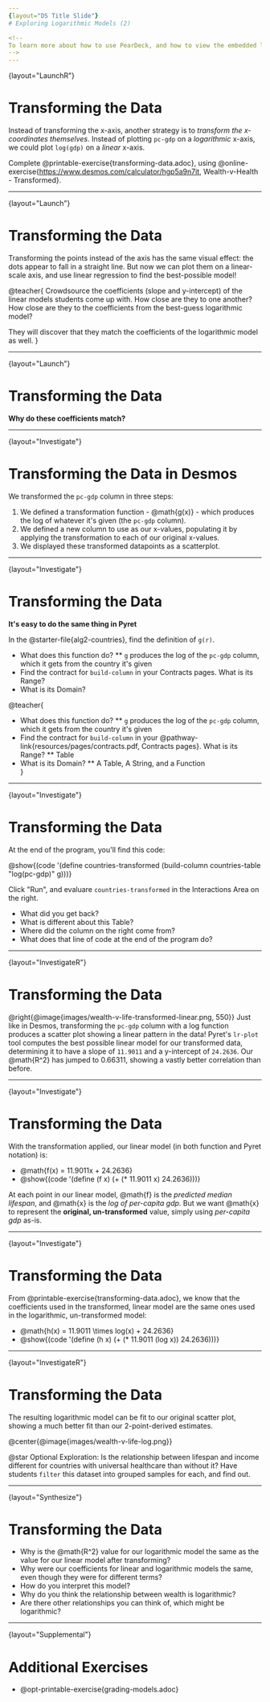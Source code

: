 ```yaml
---
{layout="DS Title Slide"}
# Exploring Logarithmic Models (2)

<!--
To learn more about how to use PearDeck, and how to view the embedded links on these slides without going into present mode visit https://help.peardeck.com/en
-->
---
```

{layout="LaunchR"}
# Transforming the Data

Instead of transforming the x-axis, another strategy is to _transform the x-coordinates themselves_. Instead of plotting `pc-gdp` on a *logarithmic* x-axis, we could plot `log(gdp)` on a *linear* x-axis.

Complete @printable-exercise{transforming-data.adoc}, using @online-exercise{https://www.desmos.com/calculator/hgp5a9n7it, Wealth-v-Health - Transformed}.

---
{layout="Launch"}
# Transforming the Data

Transforming the points instead of the axis has the same visual effect: the dots appear to fall in a straight line. But now we can plot them on a linear-scale axis, and use linear regression to find the best-possible model!

@teacher{
Crowdsource the coefficients (slope and y-intercept) of the linear models students come up with. How close are they to one another? How close are they to the coefficients from the best-guess logarithmic model?

They will discover that they match the coefficients of the logarithmic model as well.
}

---
{layout="Launch"}
# Transforming the Data

**Why do these coefficients match?**

---
{layout="Investigate"}
# Transforming the Data in Desmos

We transformed the `pc-gdp` column in three steps:

1. We defined a transformation function - @math{g(x)} - which produces the log of whatever it's given (the `pc-gdp` column).
2. We defined a new column to use as our x-values, populating it by applying the transformation to each of our original x-values.
3. We displayed these transformed datapoints as a scatterplot.

---
{layout="Investigate"}
# Transforming the Data

**It's easy to do the same thing in Pyret**

In the @starter-file{alg2-countries}, find the definition of `g(r)`.

* What does this function do?
** `g` produces the log of the `pc-gdp` column, which it gets from the country it's given
* Find the contract for `build-column` in your Contracts pages. What is its Range?
* What is its Domain?

@teacher{
* What does this function do?
** `g` produces the log of the `pc-gdp` column, which it gets from the country it's given
* Find the contract for `build-column` in your @pathway-link{resources/pages/contracts.pdf, Contracts pages}. What is its Range?
** Table
* What is its Domain?
** A Table, A String, and a Function	
}

---
{layout="Investigate"}
# Transforming the Data

At the end of the program, you'll find this code:

@show{(code '(define countries-transformed (build-column countries-table "log(pc-gdp)" g)))}

Click "Run", and evaluare `countries-transformed` in the Interactions Area on the right.

* What did you get back?
* What is different about this Table?
* Where did the column on the right come from?
* What does that line of code at the end of the program do?



---
{layout="InvestigateR"}
# Transforming the Data

@right{@image{images/wealth-v-life-transformed-linear.png, 550}}
Just like in Desmos, transforming the `pc-gdp` column with a log function produces a scatter plot showing a linear pattern in the data! Pyret's `lr-plot` tool computes the best possible linear model for our transformed data, determining it to have a slope of `11.9011` and a y-intercept of `24.2636`. Our @math{R^2} has jumped to 0.66311, showing a vastly better correlation than before.

---
{layout="Investigate"}
# Transforming the Data

With the transformation applied, our linear model (in both function and Pyret notation) is:

- @math{f(x) = 11.9011x + 24.2636}
- @show{(code '(define (f x) (+ (* 11.9011 x) 24.2636)))}

At each point in our linear model, @math{f} is the _predicted median lifespan_, and @math{x} is the _log of per-capita gdp_. But we want @math{x} to represent the **original, un-transformed** value, simply using _per-capita gdp_ as-is.

---
{layout="Investigate"}
# Transforming the Data

From @printable-exercise{transforming-data.adoc}, we know that the coefficients used in the transformed, linear model are the same ones used in the logarithmic, un-transformed model:

- @math{h(x) = 11.9011 \times log(x) + 24.2636}
- @show{(code '(define (h x) (+ (* 11.9011 (log x)) 24.2636)))}

---
{layout="InvestigateR"}
# Transforming the Data

The resulting logarithmic model can be fit to our original scatter plot, showing a much better fit than our 2-point-derived estimates.

@center{@image{images/wealth-v-life-log.png}}

@star Optional Exploration: Is the relationship between lifespan and income different for countries with universal healthcare than without it? Have students `filter` this dataset into grouped samples for each, and find out.

---
{layout="Synthesize"}
# Transforming the Data

- Why is the @math{R^2} value for our logarithmic model the same as the value for our linear model after transforming?
- Why were our coefficients for linear and logarithmic models the same, even though they were for different terms?
- How do you interpret this model?
- Why do you think the relationship between wealth is logarithmic?
- Are there other relationships you can think of, which might be logarithmic?

---
{layout="Supplemental"}
# Additional Exercises

- @opt-printable-exercise{grading-models.adoc}
